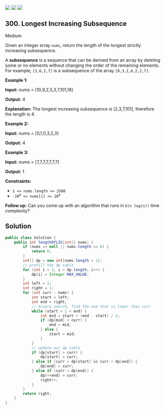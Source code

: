 [![](https://img.shields.io/github/stars/javadev/LeetCode-in-Java?label=Stars&style=flat-square)](https://github.com/javadev/LeetCode-in-Java)
[![](https://img.shields.io/github/forks/javadev/LeetCode-in-Java?label=Fork%20me%20on%20GitHub%20&style=flat-square)](https://github.com/javadev/LeetCode-in-Java/fork)
[![](https://img.shields.io/badge/-LeetCode%20in%20Kotlin-blue?style=flat-square)](https://github.com/javadev/LeetCode-in-Kotlin)

## 300\. Longest Increasing Subsequence

Medium

Given an integer array `nums`, return the length of the longest strictly increasing subsequence.

A **subsequence** is a sequence that can be derived from an array by deleting some or no elements without changing the order of the remaining elements. For example, `[3,6,2,7]` is a subsequence of the array `[0,3,1,6,2,2,7]`.

**Example 1:**

**Input:** nums = [10,9,2,5,3,7,101,18]

**Output:** 4

**Explanation:** The longest increasing subsequence is [2,3,7,101], therefore the length is 4. 

**Example 2:**

**Input:** nums = [0,1,0,3,2,3]

**Output:** 4 

**Example 3:**

**Input:** nums = [7,7,7,7,7,7,7]

**Output:** 1 

**Constraints:**

*   `1 <= nums.length <= 2500`
*   <code>-10<sup>4</sup> <= nums[i] <= 10<sup>4</sup></code>

**Follow up:** Can you come up with an algorithm that runs in `O(n log(n))` time complexity?

## Solution

```java
public class Solution {
    public int lengthOfLIS(int[] nums) {
        if (nums == null || nums.length == 0) {
            return 0;
        }
        int[] dp = new int[nums.length + 1];
        // prefill the dp table
        for (int i = 1; i < dp.length; i++) {
            dp[i] = Integer.MAX_VALUE;
        }
        int left = 1;
        int right = 1;
        for (int curr : nums) {
            int start = left;
            int end = right;
            // binary search, find the one that is lower than curr
            while (start + 1 < end) {
                int mid = start + (end - start) / 2;
                if (dp[mid] > curr) {
                    end = mid;
                } else {
                    start = mid;
                }
            }
            // update our dp table
            if (dp[start] > curr) {
                dp[start] = curr;
            } else if (curr > dp[start] && curr < dp[end]) {
                dp[end] = curr;
            } else if (curr > dp[end]) {
                dp[++end] = curr;
                right++;
            }
        }
        return right;
    }
}
```